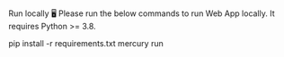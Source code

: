 Run locally 🖥️
Please run the below commands to run Web App locally. It requires Python >= 3.8.

pip install -r requirements.txt
mercury run
